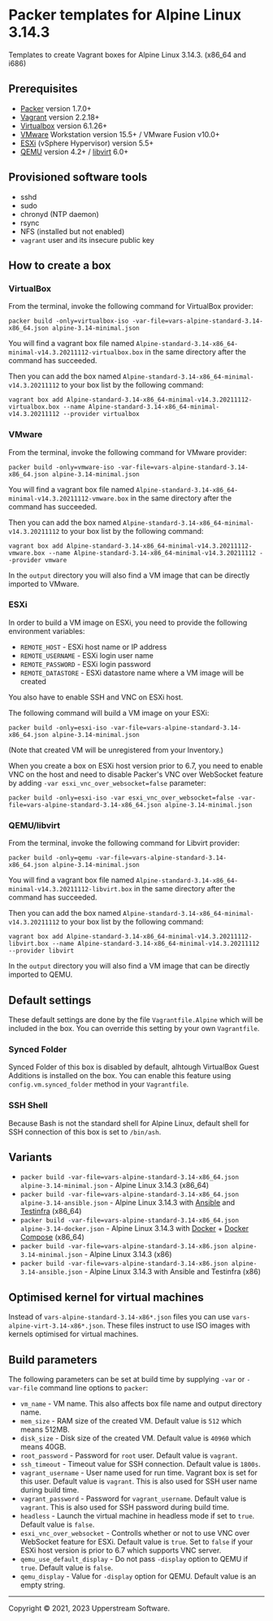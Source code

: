# Packer templates for Alpine Linux 3.14.3

Templates to create Vagrant boxes for Alpine Linux 3.14.3. (x86_64 and
i686)

## Prerequisites

* [Packer][] version 1.7.0+
* [Vagrant][] version 2.2.18+
* [Virtualbox][] version 6.1.26+
* [VMware][] Workstation version 15.5+ / VMware Fusion v10.0+
* [ESXi][] (vSphere Hypervisor) version 5.5+
* [QEMU][] version 4.2+ / [libvirt][] 6.0+

[ESXi]: http://www.vmware.com/products/vsphere-hypervisor
  "Free VMware vSphere Hypervisor, Free Virtualization (ESXi)"
[libvirt]: https://libvirt.org/
  "libvirt: The virtualization API"
[Packer]: https://www.packer.io/
  "Packer by HashiCorp"
[QEMU]: https://www.qemu.org/
  "QEMU"
[Vagrant]: https://www.vagrantup.com/
  "Vagrant"
[VirtualBox]: https://www.virtualbox.org/ "Oracle VM VirtualBox"
[VMware]: http://www.vmware.com/
  "VMware Virtualization for Desktop &amp; Server, Application, Public &amp; Hybrid Clouds"

## Provisioned software tools

* sshd
* sudo
* chronyd (NTP daemon)
* rsync
* NFS (installed but not enabled)
* `vagrant` user and its insecure public key

## How to create a box

### VirtualBox

From the terminal, invoke the following command for VirtualBox provider:

    packer build -only=virtualbox-iso -var-file=vars-alpine-standard-3.14-x86_64.json alpine-3.14-minimal.json

You will find a vagrant box file named `Alpine-standard-3.14-x86_64-minimal-v14.3.20211112-virtualbox.box`
in the same directory after the command has succeeded.

Then you can add the box named `Alpine-standard-3.14-x86_64-minimal-v14.3.20211112`
to your box list by the following command:

    vagrant box add Alpine-standard-3.14-x86_64-minimal-v14.3.20211112-virtualbox.box --name Alpine-standard-3.14-x86_64-minimal-v14.3.20211112 --provider virtualbox

### VMware

From the terminal, invoke the following command for VMware provider:

    packer build -only=vmware-iso -var-file=vars-alpine-standard-3.14-x86_64.json alpine-3.14-minimal.json

You will find a vagrant box file named `Alpine-standard-3.14-x86_64-minimal-v14.3.20211112-vmware.box`
in the same directory after the command has succeeded.

Then you can add the box named `Alpine-standard-3.14-x86_64-minimal-v14.3.20211112`
to your box list by the following command:

    vagrant box add Alpine-standard-3.14-x86_64-minimal-v14.3.20211112-vmware.box --name Alpine-standard-3.14-x86_64-minimal-v14.3.20211112 --provider vmware

In the `output` directory you will also find a VM image that can be
directly imported to VMware.

### ESXi

In order to build a VM image on ESXi, you need to provide the following
environment variables:

* `REMOTE_HOST` - ESXi host name or IP address
* `REMOTE_USERNAME` - ESXi login user name
* `REMOTE_PASSWORD` - ESXi login password
* `REMOTE_DATASTORE` - ESXi datastore name where a VM image will be
  created

You also have to enable SSH and VNC on ESXi host.

The following command will build a VM image on your ESXi:

    packer build -only=esxi-iso -var-file=vars-alpine-standard-3.14-x86_64.json alpine-3.14-minimal.json

(Note that created VM will be unregistered from your Inventory.)

When you create a box on ESXi host version prior to 6.7, you need to
enable VNC on the host and need to disable Packer's VNC over WebSocket
feature by adding `-var esxi_vnc_over_websocket=false` parameter:

    packer build -only=esxi-iso -var esxi_vnc_over_websocket=false -var-file=vars-alpine-standard-3.14-x86_64.json alpine-3.14-minimal.json

### QEMU/libvirt

From the terminal, invoke the following command for Libvirt provider:

    packer build -only=qemu -var-file=vars-alpine-standard-3.14-x86_64.json alpine-3.14-minimal.json

You will find a vagrant box file named `Alpine-standard-3.14-x86_64-minimal-v14.3.20211112-libvirt.box`
in the same directory after the command has succeeded.

Then you can add the box named `Alpine-standard-3.14-x86_64-minimal-v14.3.20211112`
to your box list by the following command:

    vagrant box add Alpine-standard-3.14-x86_64-minimal-v14.3.20211112-libvirt.box --name Alpine-standard-3.14-x86_64-minimal-v14.3.20211112 --provider libvirt

In the `output` directory you will also find a VM image that can be
directly imported to QEMU.

## Default settings

These default settings are done by the file `Vagrantfile.Alpine` which
will be included in the box.  You can override this setting by your
own `Vagrantfile`.

### Synced Folder

Synced Folder of this box is disabled by default, alhtough VirtualBox
Guest Additions is installed on the box.  You can enable this feature
using `config.vm.synced_folder` method in your `Vagrantfile`.

### SSH Shell

Because Bash is not the standard shell for Alpine Linux, default shell
for SSH connection of this box is set to `/bin/ash`.

## Variants

* `packer build -var-file=vars-alpine-standard-3.14-x86_64.json alpine-3.14-minimal.json` - Alpine Linux 3.14.3 (x86_64)
* `packer build -var-file=vars-alpine-standard-3.14-x86_64.json alpine-3.14-ansible.json` - Alpine Linux 3.14.3 with [Ansible] and [Testinfra] (x86_64)
* `packer build -var-file=vars-alpine-standard-3.14-x86_64.json alpine-3.14-docker.json` - Alpine Linux 3.14.3 with [Docker] + [Docker Compose] (x86_64)
* `packer build -var-file=vars-alpine-standard-3.14-x86.json alpine-3.14-minimal.json` - Alpine Linux 3.14.3 (x86)
* `packer build -var-file=vars-alpine-standard-3.14-x86.json alpine-3.14-ansible.json` - Alpine Linux 3.14.3 with Ansible and Testinfra (x86)

[Ansible]: https://www.ansible.com/
  "Ansible is Simple IT Automation"
[Ansible Lint]: https://docs.ansible.com/ansible-lint/
  "Ansible Lint Documentation &mdash; Ansible Documentation"
[Docker]: https://www.docker.com/
  "Docker - Build, Ship and Run Any App, Anywhere"
[Docker Compose]: https://docs.docker.com/compose/
  "Docker Compose - Docker Documentation"
[Testinfra]: https://testinfra.readthedocs.io/en/latest/
  "Testinfra test your infrastructure &#8212; testinfra 3.4.1.dev0+gd7a7512.d20200105 documentation"

## Optimised kernel for virtual machines

Instead of `vars-alpine-standard-3.14-x86*.json` files you can use
`vars-alpine-virt-3.14-x86*.json`.  These files instruct to use ISO
images with kernels optimised for virtual machines.

## Build parameters

The following parameters can be set at build time by supplying `-var`
or `-var-file` command line options to `packer`:

* `vm_name` - VM name.  This also affects box file name and output
  directory name.
* `mem_size` - RAM size of the created VM.  Default value is `512`
  which means 512MB.
* `disk_size` - Disk size of the created VM.  Default value is `40960`
  which means 40GB.
* `root_password` - Password for `root` user.  Default value is
  `vagrant`.
* `ssh_timeout` - Timeout value for SSH connection.  Default value is
  `1800s`.
* `vagrant_username` - User name used for run time.  Vagrant box is set
  for this user.  Default value is `vagrant`.  This is also used for
  SSH user name during build time.
* `vagrant_password` - Password for `vagrant_username`.  Default value
  is `vagrant`.  This is also used for SSH password during build time.
* `headless` - Launch the virtual machine in headless mode if set to
  `true`.  Default value is `false`.
* `esxi_vnc_over_websocket` - Controlls whether or not to use VNC over
  WebSocket feature for ESXi.  Default value is `true`.  Set to `false`
  if your ESXi host version is prior to 6.7 which supports VNC server.
* `qemu_use_default_display` - Do not pass `-display` option to QEMU if
  `true`.  Default value is `false`.
* `qemu_display` - Value for `-display` option for QEMU.  Default value
  is an empty string.

- - -

Copyright &copy; 2021, 2023 Upperstream Software.
